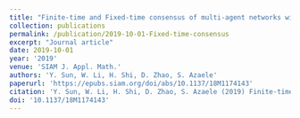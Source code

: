 ```yaml
---
title: "Finite-time and Fixed-time consensus of multi-agent networks with pinning control and noise perturbation"
collection: publications
permalink: /publication/2019-10-01-Fixed-time-consensus
excerpt: "Journal article"
date: 2019-10-01
year: '2019'
venue: 'SIAM J. Appl. Math.'
authors: 'Y. Sun, W. Li, H. Shi, D. Zhao, S. Azaele'
paperurl: 'https://epubs.siam.org/doi/abs/10.1137/18M1174143'
citation: 'Y. Sun, W. Li, H. Shi, D. Zhao, S. Azaele (2019) Finite-time and Fixed-time consensus of multi-agent networks with pinning control and noise perturbation. <i>SIAM J. Appl. Math.</i>, 79(1), 111-130 1(3).'
doi: '10.1137/18M1174143'
---
```


